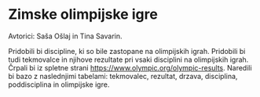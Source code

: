 # Zimske olimpijske igre

Avtorici: Saša Ošlaj in Tina Savarin.

Pridobili bi discipline, ki so bile zastopane na olimpijskih igrah. Pridobili bi tudi tekmovalce in njihove rezultate pri vsaki disciplini na olimpijskih igrah. Črpali bi iz spletne strani https://www.olympic.org/olympic-results. Naredili bi bazo z naslednjimi tabelami: tekmovalec, rezultat, drzava, disciplina, poddisciplina in olimpijske igre. 




